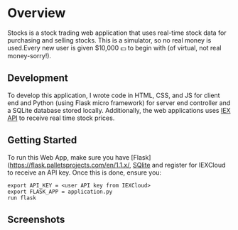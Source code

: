 # Overview

Stocks is a stock trading web application that uses real-time stock data for purchasing and selling stocks. This is a simulator, so no real money is used.Every new user is given $10,000 :dollar: to begin with (of virtual, not real money-sorry!).


## Development

To develop this application, I wrote code in HTML, CSS, and JS for client end and Python (using Flask micro framework) for server end controller and a SQLite database stored locally. Additionally, the web applications uses [IEX API](https://iexcloud.io/) to receive real time stock prices.

## Getting Started

To run this Web App, make sure you have [Flask](https://flask.palletsprojects.com/en/1.1.x/, [SQlite](https://www.sqlite.org/index.html) and register for IEXCloud to receive an API key. Once this is done, ensure you:
```
export API_KEY = <user API key from IEXCloud>
export FLASK_APP = application.py
run flask
```

## Screenshots






